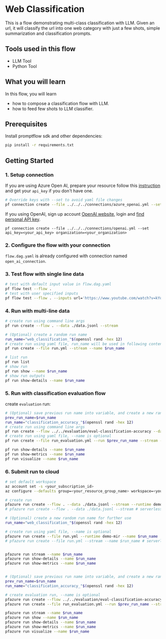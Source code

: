 # Web Classification

This is a flow demonstrating multi-class classification with LLM. Given an url, it will classify the url into one web category with just a few shots, simple summarization and classification prompts.

## Tools used in this flow
- LLM Tool
- Python Tool

## What you will learn

In this flow, you will learn
- how to compose a classification flow with LLM.
- how to feed few shots to LLM classifier.

## Prerequisites

Install promptflow sdk and other dependencies:
```bash
pip install -r requirements.txt
```

## Getting Started

### 1. Setup connection

If you are using Azure Open AI, prepare your resource follow this [instruction](https://learn.microsoft.com/en-us/azure/cognitive-services/openai/how-to/create-resource?pivots=web-portal) and get your `api_key` if you don't have one.

```bash
# Override keys with --set to avoid yaml file changes
pf connection create --file ../../../connections/azure_openai.yml --set api_key=<your_api_key> api_base=<your_api_base> --name open_ai_connection
```

If you using OpenAI, sign up account [OpenAI website](https://openai.com/), login and [find personal API key](https://platform.openai.com/account/api-keys).

```shell
pf connection create --file ../../../connections/openai.yml --set api_key=<your_api_key> organization=<your_organization>
```

### 2. Configure the flow with your connection
`flow.dag.yaml` is already configured with connection named `open_ai_connection`.

### 3. Test flow with single line data

```bash
# test with default input value in flow.dag.yaml
pf flow test --flow .
# test with user specified inputs
pf flow test --flow . --inputs url='https://www.youtube.com/watch?v=kYqRtjDBci8'
```

### 4. Run with multi-line data

```bash
# create run using command line args
pf run create --flow . --data ./data.jsonl --stream

# (Optional) create a random run name
run_name="web_classification_"$(openssl rand -hex 12)
# create run using yaml file, run_name will be used in following contents, --name is optional
pf run create --file run.yml --stream --name $run_name
```

```bash
# list run
pf run list
# show run
pf run show --name $run_name
# show run outputs
pf run show-details --name $run_name
```

### 5. Run with classification evaluation flow

create `evaluation` run:
```bash
# (Optional) save previous run name into variable, and create a new random run name for further use
prev_run_name=$run_name
run_name="classification_accuracy_"$(openssl rand -hex 12)
# create run using command line args
pf run create --flow ../../evaluation/eval-classification-accuracy --data ./data.jsonl --column-mapping groundtruth='${data.answer}' prediction='${run.outputs.category}' --run $prev_run_name --stream
# create run using yaml file, --name is optional
pf run create --file run_evaluation.yml --run $prev_run_name --stream --name $run_name
```

```bash
pf run show-details --name $run_name
pf run show-metrics --name $run_name
pf run visualize --name $run_name
```


### 6. Submit run to cloud
```bash
# set default workspace
az account set -s <your_subscription_id>
az configure --defaults group=<your_resource_group_name> workspace=<your_workspace_name>

# create run
pfazure run create --flow . --data ./data.jsonl --stream --runtime demo-mir --subscription <your_subscription_id> -g <your_resource_group_name> -w <your_workspace_name>
# pfazure run create --flow . --data ./data.jsonl --stream # serverless compute

# (Optional) create a new random run name for further use
run_name="web_classification_"$(openssl rand -hex 12)

# create run using yaml file, --name is optional
pfazure run create --file run.yml --runtime demo-mir --name $run_name
# pfazure run create --file run.yml --stream --name $run_name # serverless compute


pfazure run stream --name $run_name
pfazure run show-details --name $run_name
pfazure run show-metrics --name $run_name


# (Optional) save previous run name into variable, and create a new random run name for further use
prev_run_name=$run_name
run_name="classification_accuracy_"$(openssl rand -hex 12)

# create evaluation run, --name is optional
pfazure run create --flow ../../evaluation/eval-classification-accuracy --data ./data.jsonl --column-mapping groundtruth='${data.answer}' prediction='${run.outputs.category}' --run $prev_run_name --runtime demo-mir
pfazure run create --file run_evaluation.yml --run $prev_run_name --stream --name $run_name --runtime demo-mir

pfazure run stream --name $run_name
pfazure run show --name $run_name
pfazure run show-details --name $run_name
pfazure run show-metrics --name $run_name
pfazure run visualize --name $run_name
```